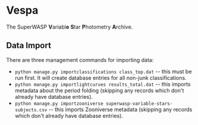# Vespa

The SuperWASP **V**ariabl**e** **S**tar **P**hotometry **A**rchive.

## Data Import

There are three management commands for importing data:

* `python manage.py importclassifications class_top.dat` -- this must be run first. It will create database entries for all non-junk classifications.
* `python manage.py importlightcurves results_total.dat` -- this imports metadata about the period folding (skipping any records which don't already have database entries).
* `python manage.py importzooniverse superwasp-variable-stars-subjects.csv` -- this imports Zooniverse metadata (skipping any records which don't already have database entries).
